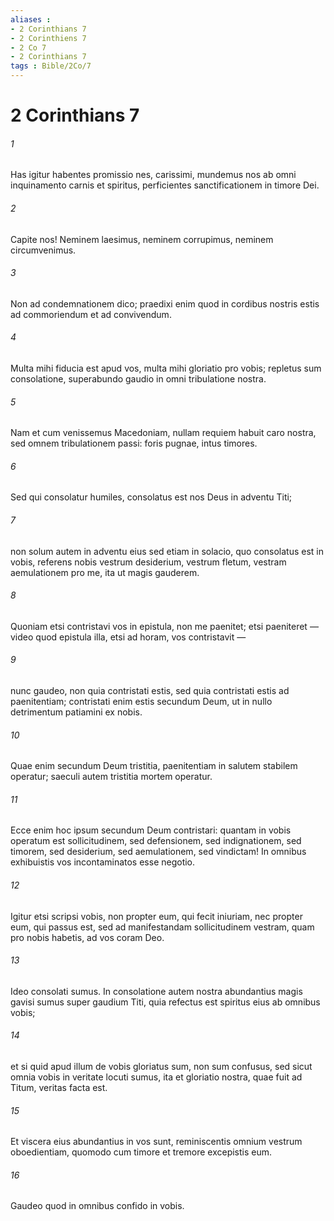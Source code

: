 ```yaml
---
aliases : 
- 2 Corinthians 7
- 2 Corinthiens 7
- 2 Co 7
- 2 Corinthians 7
tags : Bible/2Co/7
---
```


# 2 Corinthians 7

###### 1
Has igitur habentes promissio nes, carissimi, mundemus nos ab omni inquinamento carnis et spiritus, perficientes sanctificationem in timore Dei.
###### 2
Capite nos! Neminem laesimus, neminem corrupimus, neminem circumvenimus. 
###### 3
Non ad condemnationem dico; praedixi enim quod in cordibus nostris estis ad commoriendum et ad convivendum. 
###### 4
Multa mihi fiducia est apud vos, multa mihi gloriatio pro vobis; repletus sum consolatione, superabundo gaudio in omni tribulatione nostra. 
###### 5
Nam et cum venissemus Macedoniam, nullam requiem habuit caro nostra, sed omnem tribulationem passi: foris pugnae, intus timores.
###### 6
Sed qui consolatur humiles, consolatus est nos Deus in adventu Titi; 
###### 7
non solum autem in adventu eius sed etiam in solacio, quo consolatus est in vobis, referens nobis vestrum desiderium, vestrum fletum, vestram aemulationem pro me, ita ut magis gauderem.
###### 8
Quoniam etsi contristavi vos in epistula, non me paenitet; etsi paeniteret — video quod epistula illa, etsi ad horam, vos contristavit — 
###### 9
nunc gaudeo, non quia contristati estis, sed quia contristati estis ad paenitentiam; contristati enim estis secundum Deum, ut in nullo detrimentum patiamini ex nobis. 
###### 10
Quae enim secundum Deum tristitia, paenitentiam in salutem stabilem operatur; saeculi autem tristitia mortem operatur. 
###### 11
Ecce enim hoc ipsum secundum Deum contristari: quantam in vobis operatum est sollicitudinem, sed defensionem, sed indignationem, sed timorem, sed desiderium, sed aemulationem, sed vindictam! In omnibus exhibuistis vos incontaminatos esse negotio. 
###### 12
Igitur etsi scripsi vobis, non propter eum, qui fecit iniuriam, nec propter eum, qui passus est, sed ad manifestandam sollicitudinem vestram, quam pro nobis habetis, ad vos coram Deo. 
###### 13
Ideo consolati sumus. In consolatione autem nostra abundantius magis gavisi sumus super gaudium Titi, quia refectus est spiritus eius ab omnibus vobis; 
###### 14
et si quid apud illum de vobis gloriatus sum, non sum confusus, sed sicut omnia vobis in veritate locuti sumus, ita et gloriatio nostra, quae fuit ad Titum, veritas facta est. 
###### 15
Et viscera eius abundantius in vos sunt, reminiscentis omnium vestrum oboedientiam, quomodo cum timore et tremore excepistis eum. 
###### 16
Gaudeo quod in omnibus confido in vobis.  
